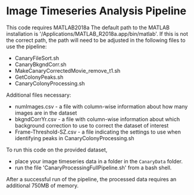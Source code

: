 # Image Timeseries Analysis Pipeline

This code requires MATLAB2018a
The default path to the MATLAB installation is '/Applications/MATLAB_R2018a.app/bin/matlab'. 
If this is not the correct path, the path will need to be adjusted in the following files to use the pipeline:
- CanaryFileSort.sh 
- CanaryBkgndCorr.sh 
- MakeCanaryCorrectedMovie_remove_t1.sh 
- GetColonyPeaks.sh 
- CanaryColonyProcessing.sh

Additional files necessary: 
- numImages.csv - a file with column-wise information about how many images are in the dataset
- bkgndCorrYr.csv - a file with column-wise information about which background correction to use to correct the dataset of interest
- Frame-Threshold-SZ.csv - a file indicating the settings to use when identifying peaks in CanaryColonyProcessing.sh

To run this code on the provided dataset, 
- place your image timeseries data in a folder in the `CanaryData` folder.
- run the file 'CanaryProcessingFullPipeline.sh' from a bash shell. 

After a successful run of the pipeline, the processed data requires an additional 750MB of memory. 

